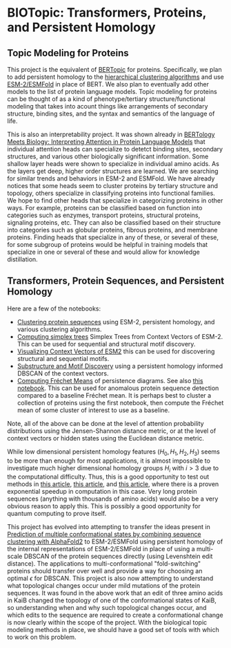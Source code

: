 # BIOTopic: Transformers, Proteins, and Persistent Homology

## Topic Modeling for Proteins

This project is the equivalent of [BERTopic](https://maartengr.github.io/BERTopic/index.html) for proteins. Specifically, we plan to add persistent homology to the [hierarchical clustering algorithms](https://maartengr.github.io/BERTopic/getting_started/hierarchicaltopics/hierarchicaltopics.html) and use [ESM-2/ESMFold](https://huggingface.co/docs/transformers/model_doc/esm) in place of BERT. We also plan to eventually add other models to the list of protein language models. Topic modeling for proteins can be thought of as a kind of phenotype/tertiary structure/functional modeling that takes into acount things like arrangements of secondary structure, binding sites, and the syntax and semantics of the language of life. 

This is also an interpretability project. It was shown already in [BERTology Meets Biology: Interpreting Attention in Protein Language Models](https://arxiv.org/abs/2006.15222) that individual attention heads can specialize to detetct binding sites, secondary structures, and various other biologically significant information. Some shallow layer heads were shown to specialize in individual amino acids. As the layers get deep, higher order structures are learned. We are searching for similar trends and behaviors in ESM-2 and ESMFold. We have already notices that some heads seem to cluster proteins by tertiary structure and topology, others specialize in classifying proteins into functional families. We hope to find other heads that specialize in categorizing proteins in other ways. For example, proteins can be classified based on function into categories such as enzymes, transport proteins, structural proteins, signaling proteins, etc. They can also be classified based on their structure into categories such as globular proteins, fibrous proteins, and membrane proteins. Finding heads that specialize in any of these, or several of these, for some subgroup of proteins would be helpful in training models that specialize in one or several of these and would allow for knowledge distillation. 



## Transformers, Protein Sequences, and Persistent Homology
Here are a few of the notebooks:

- [Clustering protein sequences](https://github.com/Amelie-Schreiber/transformers_proteins_and_persistent_homology/blob/main/esm_2_clustering.ipynb) using ESM-2, persistent homology, and various clustering algorithms.
- [Computing simplex trees](https://github.com/Amelie-Schreiber/transformers_proteins_and_persistent_homology/blob/main/simplex_trees_esm2.ipynb) Simplex Trees from Context Vectors of ESM-2. This can be used for sequential and structural motif discovery. 
- [Visualizing Context Vectors of ESM2](https://github.com/Amelie-Schreiber/transformers_proteins_and_persistent_homology/blob/main/esm_2_visualization.ipynb) this can be used for discovering structural and sequential motifs.
- [Substructure and Motif Discovery](https://github.com/Amelie-Schreiber/transformers_proteins_and_persistent_homology/blob/main/extracting_motifs_esm_2.ipynb) using a persistent homology informed DBSCAN of the context vectors.
- [Computing Fréchet Means](https://github.com/Amelie-Schreiber/transformers_proteins_and_persistent_homology/blob/main/frechet_mean_ph_diagrams_esm_2.ipynb) of persistence diagrams. See also [this notebook](https://github.com/Amelie-Schreiber/transformers_proteins_and_persistent_homology/blob/main/frechet_mean_esm_2_v2.ipynb). This can be used for anomalous protein sequence detection compared to a baseline Fréchet mean. It is perhaps best to cluster a collection of proteins using the first notebook, then compute the Fréchet mean of some cluster of interest to use as a baseline.

Note, all of the above can be done at the level of attention probability distributions using the Jensen-Shannon distance metric, or at the level of context vectors or hidden states using the Euclidean distance metric. 

While low dimensional persistent homology features $(H_0, H_1, H_2, H_3)$ seems to be more than enough for most applications, it is almost impossible to investigate much higher dimensional homology groups $H_i$ with $i > 3$ due to the computational difficulty. Thus, this is a good opportunity to test out methods in [this article](https://arxiv.org/pdf/2209.12887.pdf), [this article](https://quantum-journal.org/papers/q-2022-12-07-873/pdf/), and [this article](https://dspace.mit.edu/bitstream/handle/1721.1/101739/Lloyd-2016-Quantum%20Algorithms.pdf;sequence=1), where there is a proven exponential speedup in computation in this case. Very long protein sequences (anything with thousands of amino acids) would also be a very obvious reason to apply this. This is possibly a good opportunity for quantum computing to prove itself. 

This project has evolved into attempting to transfer the ideas present in [Prediction of multiple conformational states by combining sequence clustering with AlphaFold2](https://www.biorxiv.org/content/10.1101/2022.10.17.512570v1) to ESM-2/ESMFold using persistent homology of the internal representations of ESM-2/ESMFold in place of using a multi-scale DBSCAN of the protein sequences directly (using Levenshtein edit distance). The applications to multi-conformational "fold-switching" proteins should transfer over well and provide a way for choosing an optimal $\epsilon$ for DBSCAN. This project is also now attempting to understand what topological changes occur under mild mutations of the protein sequences. It was found in the above work that an edit of three amino acids in KaiB changed the topology of one of the conformational states of KaiB, so understanding when and why such topological changes occur, and which edits to the sequence are required to create a conformational change is now clearly within the scope of the project. With the biological topic modeling methods in place, we should have a good set of tools with which to work on this problem. 


